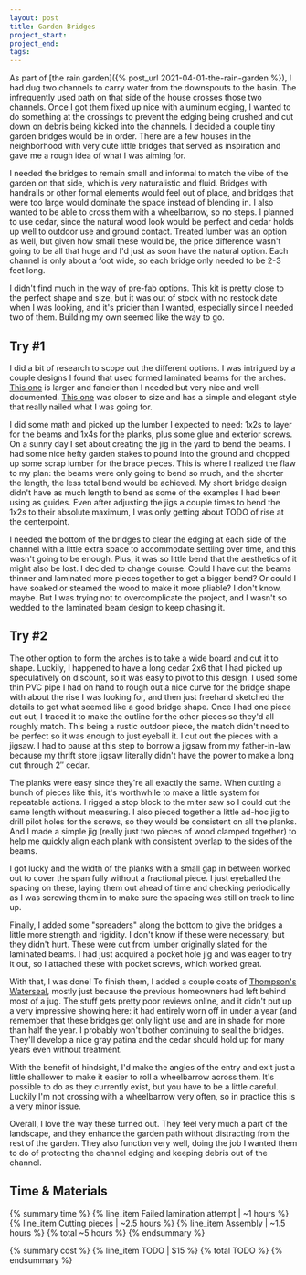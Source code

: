 ```yaml
---
layout: post
title: Garden Bridges
project_start:
project_end:
tags:
---
```


As part of [the rain garden]({% post_url 2021-04-01-the-rain-garden %}), I had dug two channels to carry water from the downspouts to the basin.
The infrequently used path on that side of the house crosses those two channels.
Once I got them fixed up nice with aluminum edging, I wanted to do something at the crossings to prevent the edging being crushed and cut down on debris being kicked into the channels.
I decided a couple tiny garden bridges would be in order.
There are a few houses in the neighborhood with very cute little bridges that served as inspiration and gave me a rough idea of what I was aiming for.

I needed the bridges to remain small and informal to match the vibe of the garden on that side, which is very naturalistic and fluid.
Bridges with handrails or other formal elements would feel out of place, and bridges that were too large would dominate the space instead of blending in.
I also wanted to be able to cross them with a wheelbarrow, so no steps.
I planned to use cedar, since the natural wood look would be perfect and cedar holds up well to outdoor use and ground contact.
Treated lumber was an option as well, but given how small these would be, the price difference wasn't going to be all that huge and I'd just as soon have the natural option.
Each channel is only about a foot wide, so each bridge only needed to be 2-3 feet long.

I didn't find much in the way of pre-fab options.
[This kit](https://www.lowes.com/pd/All-Things-Cedar-3-Ft-Cedar-Bridge/1000998144) is pretty close to the perfect shape and size, but it was out of stock with no restock date when I was looking, and it's pricier than I wanted, especially since I needed two of them.
Building my own seemed like the way to go.

## Try #1

I did a bit of research to scope out the different options.
I was intrigued by a couple designs I found that used formed laminated beams for the arches.
[This one](https://www.buildeazy.com/garden-bridge/) is larger and fancier than I needed but very nice and well-documented.
[This one](https://www.instructables.com/Simple-Japanese-Bridge/) was closer to size and has a simple and elegant style that really nailed what I was going for.

I did some math and picked up the lumber I expected to need: 1x2s to layer for the beams and 1x4s for the planks, plus some glue and exterior screws.
On a sunny day I set about creating the jig in the yard to bend the beams.
I had some nice hefty garden stakes to pound into the ground and chopped up some scrap lumber for the brace pieces.
This is where I realized the flaw to my plan: the beams were only going to bend so much, and the shorter the length, the less total bend would be achieved.
My short bridge design didn't have as much length to bend as some of the examples I had been using as guides.
Even after adjusting the jigs a couple times to bend the 1x2s to their absolute maximum, I was only getting about TODO of rise at the centerpoint.

I needed the bottom of the bridges to clear the edging at each side of the channel with a little extra space to accommodate settling over time, and this wasn't going to be enough.
Plus, it was so little bend that the aesthetics of it might also be lost.
I decided to change course.
Could I have cut the beams thinner and laminated more pieces together to get a bigger bend?
Or could I have soaked or steamed the wood to make it more pliable?
I don't know, maybe.
But I was trying not to overcomplicate the project, and I wasn't so wedded to the laminated beam design to keep chasing it.

## Try #2

The other option to form the arches is to take a wide board and cut it to shape.
Luckily, I happened to have a long cedar 2x6 that I had picked up speculatively on discount, so it was easy to pivot to this design.
I used some thin PVC pipe I had on hand to rough out a nice curve for the bridge shape with about the rise I was looking for, and then just freehand sketched the details to get what seemed like a good bridge shape.
Once I had one piece cut out, I traced it to make the outline for the other pieces so they'd all roughly match.
This being a rustic outdoor piece, the match didn't need to be perfect so it was enough to just eyeball it.
I cut out the pieces with a jigsaw.
I had to pause at this step to borrow a jigsaw from my father-in-law because my thrift store jigsaw literally didn't have the power to make a long cut through 2″ cedar.

The planks were easy since they're all exactly the same.
When cutting a bunch of pieces like this, it's worthwhile to make a little system for repeatable actions.
I rigged a stop block to the miter saw so I could cut the same length without measuring.
I also pieced together a little ad-hoc jig to drill pilot holes for the screws, so they would be consistent on all the planks.
And I made a simple jig (really just two pieces of wood clamped together) to help me quickly align each plank with consistent overlap to the sides of the beams.

I got lucky and the width of the planks with a small gap in between worked out to cover the span fully without a fractional piece.
I just eyeballed the spacing on these, laying them out ahead of time and checking periodically as I was screwing them in to make sure the spacing was still on track to line up.

Finally, I added some "spreaders" along the bottom to give the bridges a little more strength and rigidity.
I don't know if these were necessary, but they didn't hurt.
These were cut from lumber originally slated for the laminated beams.
I had just acquired a pocket hole jig and was eager to try it out, so I attached these with pocket screws, which worked great.

With that, I was done!
To finish them, I added a couple coats of [Thompson's Waterseal](https://www.thompsonswaterseal.com/home), mostly just because the previous homeowners had left behind most of a jug.
The stuff gets pretty poor reviews online, and it didn't put up a very impressive showing here: it had entirely worn off in under a year (and remember that these bridges get only light use and are in shade for more than half the year.
I probably won't bother continuing to seal the bridges.
They'll develop a nice gray patina and the cedar should hold up for many years even without treatment.

With the benefit of hindsight, I'd make the angles of the entry and exit just a little shallower to make it easier to roll a wheelbarrow across them.
It's possible to do as they currently exist, but you have to be a little careful.
Luckily I'm not crossing with a wheelbarrow very often, so in practice this is a very minor issue.

Overall, I love the way these turned out.
They feel very much a part of the landscape, and they enhance the garden path without distracting from the rest of the garden.
They also function very well, doing the job I wanted them to do of protecting the channel edging and keeping debris out of the channel.

## Time & Materials ##

{% summary time %}
{% line_item Failed lamination attempt | ~1 hours %}
{% line_item Cutting pieces | ~2.5 hours %}
{% line_item Assembly | ~1.5 hours %}
{% total ~5 hours %}
{% endsummary %}

{% summary cost %}
{% line_item TODO | $15 %}
{% total TODO %}
{% endsummary %}
